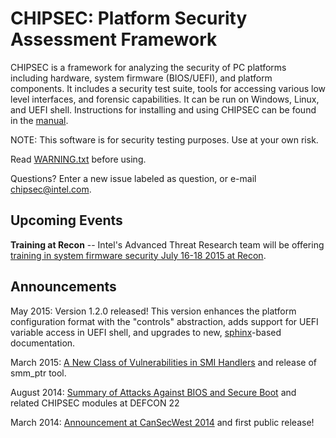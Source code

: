 CHIPSEC: Platform Security Assessment Framework
===============================================

CHIPSEC is a framework for analyzing the security of PC platforms including hardware, system firmware (BIOS/UEFI), and platform components. It includes a security test suite, tools for accessing various low level interfaces, and forensic capabilities. It can be run on Windows, Linux, and UEFI shell. Instructions for installing and using CHIPSEC can be found in the [manual](chipsec-manual.pdf).

NOTE: This software is for security testing purposes. Use at your own risk.

Read [WARNING.txt](source/tool/WARNING.txt) before using.

Questions? Enter a new issue labeled as question, or e-mail chipsec@intel.com.


Upcoming Events
---------------

**Training at Recon** -- Intel's Advanced Threat Research team will be offering [training in system firmware security July 16-18 2015 at Recon](http://recon.cx/2015/trainingbiosuefi.html).


Announcements
-------------

May 2015: Version 1.2.0 released! This version enhances the platform configuration format with the "controls" abstraction, adds support for UEFI variable access in UEFI shell, and upgrades to new, [sphinx](http://sphinx-doc.org)-based documentation.

March 2015: [A New Class of Vulnerabilities in SMI Handlers](https://cansecwest.com/slides/2015/A%20New%20Class%20of%20Vulnin%20SMI%20-%20Andrew%20Furtak.pdf) and release of smm_ptr tool. 

August 2014: [Summary of Attacks Against BIOS and Secure Boot](https://media.defcon.org/DEF%20CON%2022/DEF%20CON%2022%20presentations/Bulygin,%20Bazhaniul,%20Furtak,%20and%20Loucaides%20-%20Updated/DEFCON-22-Bulygin-Bazhaniul-Furtak-Loucaides-Summary-of-attacks-against-BIOS-UPDATED.pdf) and related CHIPSEC modules at DEFCON 22

March 2014: [Announcement at CanSecWest 2014](https://cansecwest.com/slides/2014/Platform%20Firmware%20Security%20Assessment%20wCHIPSEC-csw14-final.pdf) and first public release!

